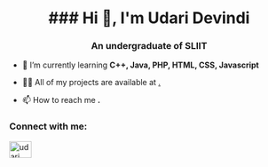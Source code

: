 <h1 align="center">### Hi 👋, I'm Udari Devindi</h1>
<h3 align="center">An undergraduate of SLIIT</h3>

- 🌱 I’m currently learning **C++, Java, PHP, HTML, CSS, Javascript**

- 👨‍💻 All of my projects are available at [.](.)

- 📫 How to reach me **.**

<h3 align="left">Connect with me:</h3>
<p align="left">
<a href="https://linkedin.com/in/udari devindi" target="blank"><img align="center" src="https://raw.githubusercontent.com/rahuldkjain/github-profile-readme-generator/master/src/images/icons/Social/linked-in-alt.svg" alt="udari devindi" height="30" width="40" /></a>
</p>
